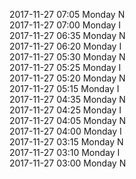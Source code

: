 2017-11-27 07:05 Monday  N  
2017-11-27 07:00 Monday  I  
2017-11-27 06:35 Monday  N  
2017-11-27 06:20 Monday  I  
2017-11-27 05:30 Monday  N  
2017-11-27 05:25 Monday  I  
2017-11-27 05:20 Monday  N  
2017-11-27 05:15 Monday  I  
2017-11-27 04:35 Monday  N  
2017-11-27 04:25 Monday  I  
2017-11-27 04:05 Monday  N  
2017-11-27 04:00 Monday  I  
2017-11-27 03:15 Monday  N  
2017-11-27 03:10 Monday  I  
2017-11-27 03:00 Monday  N  
